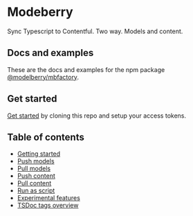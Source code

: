 # Modeberry

Sync Typescript to Contentful. Two way. Models and content.

## Docs and examples

These are the docs and examples for the npm package [@modelberry/mbfactory](https://www.npmjs.com/package/@modelberry/mbfactory).

## Get started

[Get started](./docs/getting-started.md) by cloning this repo and setup your
access tokens.

## Table of contents

- [Getting started](./docs/getting-started.md)
- [Push models](./docs/push-models.md)
- [Pull models](./docs/pull-models.md)
- [Push content](./docs/push-content.md)
- [Pull content](./docs/pull-content.md)
- [Run as script](./docs/run-as-script.md)
- [Experimental features](./docs/experimental-features.md)
- [TSDoc tags overview](./docs/tsdocs-tags-overview.md)
